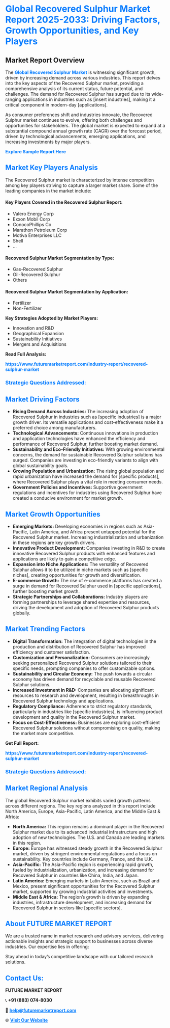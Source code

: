 <h1 style="color: #007BFF;">Global Recovered Sulphur Market Report 2025-2033: Driving Factors, Growth Opportunities, and Key Players</h1>

<section id="overview">
<h2>Market Report Overview</h2>
<p>The <a href="https://www.futuremarketreport.com/industry-report/recovered-sulphur-market" style="color: #007BFF; text-decoration: none;"><strong>Global Recovered Sulphur Market</strong></a> is witnessing significant growth, driven by increasing demand across various industries. This report delves into the key aspects of the Recovered Sulphur market, providing a comprehensive analysis of its current status, future potential, and challenges. The demand for Recovered Sulphur has surged due to its wide-ranging applications in industries such as [insert industries], making it a critical component in modern-day [applications].</p>
<p>As consumer preferences shift and industries innovate, the Recovered Sulphur market continues to evolve, offering both challenges and opportunities for stakeholders. The global market is expected to expand at a substantial compound annual growth rate (CAGR) over the forecast period, driven by technological advancements, emerging applications, and increasing investments by major players.</p>
</section>

<section id="overview">
<p><a href="https://www.futuremarketreport.com/request-sample/reportId=109462" style="color: #007BFF; text-decoration: none;"><strong>Explore Sample Report Here</strong></a></p>
</section>

<section id="key-players">
<h2 style="color: #007BFF;">Market Key Players Analysis</h2>
<p>The Recovered Sulphur market is characterized by intense competition among key players striving to capture a larger market share. Some of the leading companies in the market include:</p>
<h4>Key Players Covered in the Recovered Sulphur Report:</h4>
<ul><li>Valero Energy Corp</li><li>Exxon Mobil Corp</li><li>ConocoPhillips Co</li><li>Marathon Petroleum Corp</li><li>Motiva Enterprises LLC</li><li>Shell</li><li>...</li></ul>
<h4>Recovered Sulphur Market Segmentation by Type:</h4>
<ul><li>Gas-Recovered Sulphur</li><li>Oil-Recovered Sulphur</li><li>Others</li></ul>

<h4>Recovered Sulphur Market Segmentation by Application:</h4>
<ul><li>Fertilizer</li><li>Non-Fertilizer</li></ul>
<p><strong>Key Strategies Adopted by Market Players:</strong></p>
<ul>
<li>Innovation and R&D</li>
<li>Geographical Expansion</li>
<li>Sustainability Initiatives</li>
<li>Mergers and Acquisitions</li>
</ul>
</section>

<section>
<p><strong>Read Full Analysis: </strong></p><a href="https://www.futuremarketreport.com/industry-report/recovered-sulphur-market" style="color: #007BFF; text-decoration: none;"><strong>https://www.futuremarketreport.com/industry-report/recovered-sulphur-market</strong></a>
<h3 style="color: #007BFF;">Strategic Questions Addressed:</h3>
</section>

<section id="driving-factors">
<h2 style="color: #007BFF;">Market Driving Factors</h2>
<ul>
<li><strong>Rising Demand Across Industries:</strong> The increasing adoption of Recovered Sulphur in industries such as [specific industries] is a major growth driver. Its versatile applications and cost-effectiveness make it a preferred choice among manufacturers.</li>
<li><strong>Technological Advancements:</strong> Continuous innovations in production and application technologies have enhanced the efficiency and performance of Recovered Sulphur, further boosting market demand.</li>
<li><strong>Sustainability and Eco-Friendly Initiatives:</strong> With growing environmental concerns, the demand for sustainable Recovered Sulphur solutions has surged. Companies are investing in eco-friendly variants to align with global sustainability goals.</li>
<li><strong>Growing Population and Urbanization:</strong> The rising global population and rapid urbanization have increased the demand for [specific products], where Recovered Sulphur plays a vital role in meeting consumer needs.</li>
<li><strong>Government Policies and Incentives:</strong> Supportive government regulations and incentives for industries using Recovered Sulphur have created a conducive environment for market growth.</li>
</ul>
</section>

<section id="growth-opportunities">
<h2 style="color: #007BFF;">Market Growth Opportunities</h2>
<ul>
<li><strong>Emerging Markets:</strong> Developing economies in regions such as Asia-Pacific, Latin America, and Africa present untapped potential for the Recovered Sulphur market. Increasing industrialization and urbanization in these regions are key growth drivers.</li>
<li><strong>Innovative Product Development:</strong> Companies investing in R&D to create innovative Recovered Sulphur products with enhanced features and applications are likely to gain a competitive edge.</li>
<li><strong>Expansion into Niche Applications:</strong> The versatility of Recovered Sulphur allows it to be utilized in niche markets such as [specific niches], creating opportunities for growth and diversification.</li>
<li><strong>E-commerce Growth:</strong> The rise of e-commerce platforms has created a surge in demand for Recovered Sulphur used in [specific applications], further boosting market growth.</li>
<li><strong>Strategic Partnerships and Collaborations:</strong> Industry players are forming partnerships to leverage shared expertise and resources, driving the development and adoption of Recovered Sulphur products globally.</li>
</ul>
</section>

<section id="trending-factors">
<h2 style="color: #007BFF;">Market Trending Factors</h2>
<ul>
<li><strong>Digital Transformation:</strong> The integration of digital technologies in the production and distribution of Recovered Sulphur has improved efficiency and customer satisfaction.</li>
<li><strong>Customization and Personalization:</strong> Consumers are increasingly seeking personalized Recovered Sulphur solutions tailored to their specific needs, prompting companies to offer customizable options.</li>
<li><strong>Sustainability and Circular Economy:</strong> The push towards a circular economy has driven demand for recyclable and reusable Recovered Sulphur solutions.</li>
<li><strong>Increased Investment in R&D:</strong> Companies are allocating significant resources to research and development, resulting in breakthroughs in Recovered Sulphur technology and applications.</li>
<li><strong>Regulatory Compliance:</strong> Adherence to strict regulatory standards, particularly in industries like [specific industries], is influencing product development and quality in the Recovered Sulphur market.</li>
<li><strong>Focus on Cost-Effectiveness:</strong> Businesses are exploring cost-efficient Recovered Sulphur solutions without compromising on quality, making the market more competitive.</li>
</ul>
</section>

<section>
<p><strong>Get Full Report: </strong></p><a href="https://www.futuremarketreport.com/industry-report/recovered-sulphur-market" style="color: #007BFF; text-decoration: none;"><strong>https://www.futuremarketreport.com/industry-report/recovered-sulphur-market</strong></a>
<h3 style="color: #007BFF;">Strategic Questions Addressed:</h3>
</section>


<section id="regional-analysis">
<h2 style="color: #007BFF;">Market Regional Analysis</h2>
<p>The global Recovered Sulphur market exhibits varied growth patterns across different regions. The key regions analyzed in this report include North America, Europe, Asia-Pacific, Latin America, and the Middle East & Africa:</p>
<ul>
<li><strong>North America:</strong> This region remains a dominant player in the Recovered Sulphur market due to its advanced industrial infrastructure and high adoption of new technologies. The U.S. and Canada are leading markets in this region.</li>
<li><strong>Europe:</strong> Europe has witnessed steady growth in the Recovered Sulphur market, driven by stringent environmental regulations and a focus on sustainability. Key countries include Germany, France, and the U.K.</li>
<li><strong>Asia-Pacific:</strong> The Asia-Pacific region is experiencing rapid growth, fueled by industrialization, urbanization, and increasing demand for Recovered Sulphur in countries like China, India, and Japan.</li>
<li><strong>Latin America:</strong> Emerging markets in Latin America, such as Brazil and Mexico, present significant opportunities for the Recovered Sulphur market, supported by growing industrial activities and investments.</li>
<li><strong>Middle East & Africa:</strong> The region’s growth is driven by expanding industries, infrastructure development, and increasing demand for Recovered Sulphur in sectors like [specific sectors].</li>
</ul>
</section>

<footer>
<h2 style="color: #007BFF;">About FUTURE MARKET REPORT</h2>
<p>We are a trusted name in market research and advisory services, delivering actionable insights and strategic support to businesses across diverse industries. Our expertise lies in offering:</p>

<p>Stay ahead in today’s competitive landscape with our tailored research solutions.</p>

<h2 style="color: #007BFF;">Contact Us:</h2>
<p><strong>FUTURE MARKET REPORT</strong></p>
<p>📞 <strong>+91 (883) 074-8030</strong></p>
<p>📧 <strong><a href="mailto:help@futuremarketreport.com" style="color: #007BFF;">help@futuremarketreport.com</a></strong></p>
<p>🌐 <strong><a href="https://www.futuremarketreport.com/" style="color: #007BFF;">Visit Our Website</a></strong></p>
</footer>
